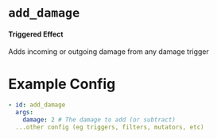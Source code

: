 # `add_damage`
#### Triggered Effect

Adds incoming or outgoing damage from any damage trigger

# Example Config
```yaml
- id: add_damage
  args:
    damage: 2 # The damage to add (or subtract)
  ...other config (eg triggers, filters, mutators, etc)
```
